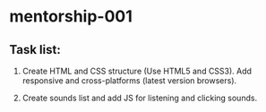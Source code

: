 # mentorship-001

## Task list:
1. Create HTML and CSS structure (Use HTML5 and CSS3). Add responsive and cross-platforms (latest version browsers).

2. Create sounds list and add JS for listening and clicking sounds.